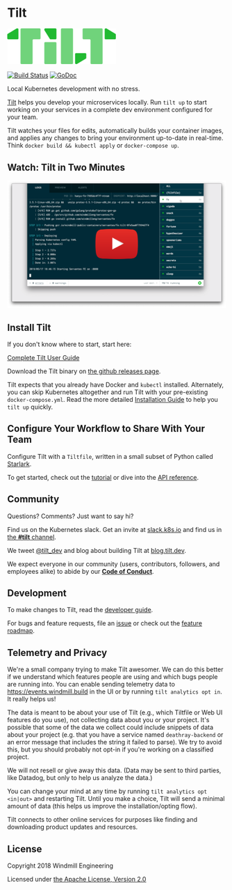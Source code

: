 # Tilt

<img src="assets/logo-wordmark.png" width="250">

[![Build Status](https://circleci.com/gh/windmilleng/tilt/tree/master.svg?style=shield)](https://circleci.com/gh/windmilleng/tilt)
[![GoDoc](https://godoc.org/github.com/windmilleng/tilt?status.svg)](https://godoc.org/github.com/windmilleng/tilt)

Local Kubernetes development with no stress.

[Tilt](https://tilt.dev) helps you develop your microservices locally.
Run `tilt up` to start working on your services in a complete dev environment
configured for your team.

Tilt watches your files for edits, automatically builds your container images,
and applies any changes to bring your environment
up-to-date in real-time. Think `docker build && kubectl apply` or `docker-compose up`.

## Watch: Tilt in Two Minutes

[![screencast](assets/demothumb.png)](https://www.youtube.com/watch?v=oSljj0zHd7U)

## Install Tilt

If you don't know where to start, start here:

[Complete Tilt User Guide](https://docs.tilt.dev/)

Download the Tilt binary on
[the github releases page](https://github.com/windmilleng/tilt/releases).

Tilt expects that you already have Docker and `kubectl` installed. Alternately, you can
skip Kubernetes altogether and run Tilt with your pre-existing `docker-compose.yml`.
Read the more detailed [Installation Guide](https://docs.tilt.dev/install.html)
to help you `tilt up` quickly.

## Configure Your Workflow to Share With Your Team

Configure Tilt with a `Tiltfile`, written in a small subset of Python called
[Starlark](https://github.com/bazelbuild/starlark#tour).

To get started, check out the [tutorial](https://docs.tilt.dev/tutorial.html) or dive into the
[API reference](https://docs.tilt.dev/api.html).

## Community

Questions? Comments? Just want to say hi?

Find us on the Kubernetes slack. Get an invite at [slack.k8s.io](http://slack.k8s.io) and find
us in [the **#tilt** channel](https://kubernetes.slack.com/messages/CESBL84MV/).

We tweet [@tilt_dev](https://twitter.com/tilt_dev) and
blog about building Tilt at [blog.tilt.dev](https://blog.tilt.dev).

We expect everyone in our community (users, contributors, followers, and employees alike) to abide by our [**Code of Conduct**](https://docs.tilt.dev/code_of_conduct.html).

## Development

To make changes to Tilt, read the [developer guide](DEVELOPING.md).

For bugs and feature requests, file an [issue](https://github.com/windmilleng/tilt/issues)
or check out the [feature roadmap](https://github.com/orgs/windmilleng/projects/3).

## Telemetry and Privacy
We're a small company trying to make Tilt awesomer. We can do this better if we understand which features people are using and which bugs people are running into. You can enable sending telemetry data to https://events.windmill.build in the UI or by running `tilt analytics opt in`. It really helps us!

The data is meant to be about your use of Tilt (e.g., which Tiltfile or Web UI features do you use), not collecting data about you or your project. It's possible that some of the data we collect could include snippets of data about your project (e.g. that you have a service named `deathray-backend` or an error message that includes the string it failed to parse). We try to avoid this, but you should probably not opt-in if you're working on a classified project.

We will not resell or give away this data. (Data may be sent to third parties, like Datadog,
but only to help us analyze the data.)

You can change your mind at any time by running `tilt analytics opt <in|out>` and restarting Tilt. Until you make a choice, Tilt will send a minimal amount of data (this helps us improve the installation/opting flow).

Tilt connects to other online services for purposes like finding and downloading product updates and resources.

## License

Copyright 2018 Windmill Engineering

Licensed under [the Apache License, Version 2.0](LICENSE)
